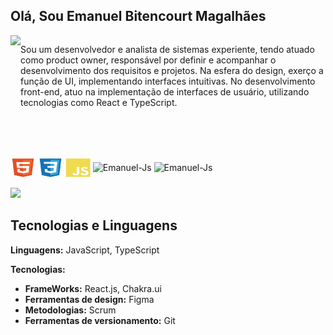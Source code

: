 ## Olá, Sou Emanuel Bitencourt Magalhães
 <div>
  <div style="display:flex">
    <img height="180em" align='right' src="https://github-readme-stats.vercel.app/api/top-langs/?username=EmanuelBitenc&layout=compact&langs_count=7&theme=dark"/>
   <p> Sou um desenvolvedor e analista de sistemas experiente, tendo atuado como product owner, responsável por definir e acompanhar o desenvolvimento dos requisitos e projetos. Na esfera do design, exerço a função de UI, implementando interfaces intuitivas. No desenvolvimento front-end, atuo na implementação de interfaces de usuário, utilizando tecnologias como React e TypeScript.</p> 
 </div>


<div style="display: inline_block"><br>
 
  <img align="center" alt="Emanuel-HTML" height="30" width="40" src="https://raw.githubusercontent.com/devicons/devicon/master/icons/html5/html5-original.svg">
  <img align="center" alt="Emanuel-CSS" height="30" width="40" src="https://raw.githubusercontent.com/devicons/devicon/master/icons/css3/css3-original.svg">
  <img align="center" alt="Emanuel-Js" height="30" width="40" src="https://raw.githubusercontent.com/devicons/devicon/master/icons/javascript/javascript-plain.svg">
  <img align="center" alt="Emanuel-Js" height="30" width="40" src="https://cdn.jsdelivr.net/gh/devicons/devicon@latest/icons/typescript/typescript-original.svg" />
  <img align="center" alt="Emanuel-Js" height="30" width="40" src="https://cdn.jsdelivr.net/gh/devicons/devicon@latest/icons/react/react-original.svg" />

</div>
<br>
<div> 
  <a href="https://www.linkedin.com/in/emanuelbitencourt/" target="_blank"><img src="https://img.shields.io/badge/-LinkedIn-%230077B5?style=for-the-badge&logo=linkedin&logoColor=white" target="_blank"></a> 
 </div>
 
## Tecnologias e Linguagens

**Linguagens:** JavaScript, TypeScript

**Tecnologias:**

- **FrameWorks:** React.js, Chakra.ui
- **Ferramentas de design:** Figma
- **Metodologias:** Scrum
- **Ferramentas de versionamento:** Git


</div>
